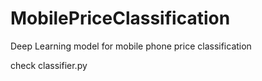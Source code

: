 # MobilePriceClassification
Deep Learning model for mobile phone price classification

check classifier.py

